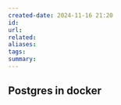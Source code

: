 ```yaml
---
created-date: 2024-11-16 21:20
id: 
url: 
related: 
aliases: 
tags: 
summary:
---
```

## Postgres in docker 
